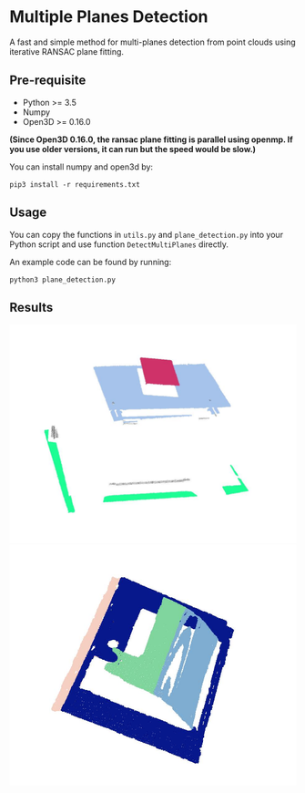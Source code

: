 # Multiple Planes Detection

A fast and simple method for multi-planes detection from point clouds using iterative RANSAC plane fitting.

## Pre-requisite
- Python >= 3.5
- Numpy
- Open3D >= 0.16.0 

**(Since Open3D 0.16.0, the ransac plane fitting is parallel using openmp. If you use older versions, it can run but the speed would be slow.)**

You can install numpy and open3d by:
```
pip3 install -r requirements.txt
```

## Usage
You can copy the functions in `utils.py` and `plane_detection.py` into your Python script and use function `DetectMultiPlanes` directly.

An example code can be found by running:
```
python3 plane_detection.py
```

## Results
<img src="Data/result1.jpg" width="800">
<img src="Data/result2.jpg" width="800">
